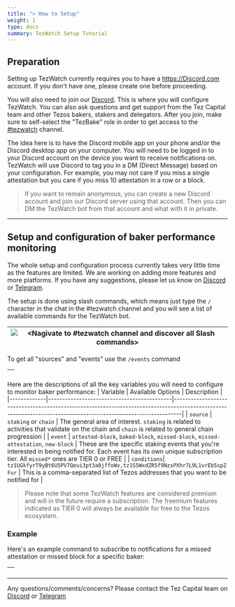 ```yaml
---
title: "> How to Setup"
weight: 1
type: docs
summary: TezWatch Setup Tutorial
---
```


## Preparation

Setting up TezWatch currently requires you to have a https://Discord.com account. If you don't have one, please create one before proceeding.

You will also need to join our [Discord](https://discord.gg/cVGMA4MaNM). This is where you will configure TezWatch. You can also ask questions and get support from the Tez Capital team and other Tezos bakers, stakers and delegators. After you join, make sure to self-select the "TezBake" role in order to get access to the [#tezwatch](https://discord.gg/94dnM2AcRw) channel.

The idea here is to have the Discord mobile app on your phone and/or the Discord desktop app on your computer. You will need to be logged in to your Discord account on the device you want to receive notifications on. TezWatch will use Discord to tag you in a DM (Direct Message) based on your configuration. For example, you may not care if you miss a single attestation but you care if you miss 10 attestation in a row or a block.

> If you want to remain anonymous, you can create a new Discord account and join our Discord server using that account. Then you can DM the TezWatch bot from that account and what with it in private.

---

## Setup and configuration of baker performance monitoring

The whole setup and configuration process currently takes very little time as the features are limited. We are working on adding more features and more platforms. If you have any suggestions, please let us know on [Discord](https://discord.gg/cVGMA4MaNM) or [Telegram](https://t.me/tezcapital).

The setup is done using slash commands, which means just type the `/` character in the chat in the #tezwatch channel and you will see a list of available commands for the TezWatch bot.

| ![<Nagivate to #tezwatch channel and discover all Slash commands>](/tezwatch/tutorial/tezwatchSlashCommands.png) |
|-|

To get all "sources" and "events" use the `/events` command

| ![<Slash Events>](/tezwatch/tutorial/tezwatchSlashEvents.png) |
|-|

Here are the descriptions of all the key variables you will need to configure to monitor baker performance:
| Variable    | Available Options                          | Description                                                                                                                                                   |
|-------------|--------------------------------------------|---------------------------------------------------------------------------------------------------------------------------------------------------------------|
| `source`    | `staking` or `chain`  | The general area of interest. `staking` is related to activities that validate on the chain and `chain` is related to general chain progression               |
| `event`     | `attested-block`, `baked-block`, `missed-block`, `missed-attestation`, `new-block` | These are the specific staking events that you're interested in being notified for. Each event has its own unique subscription tier. All `missed*` ones are TIER 0 or FREE |
| `conditions`| `tz1UGkfyrT9yBt6U5PV7Qeui3pt3a8jffoWv,tz1S5WxdZR5f9NzsPXhr7L9L1vrEb5spZFur` | This is a comma-separated list of Tezos addresses that you want to be notified for                                                                            |

> Please note that some TezWatch features are considered premium and will in the future require a subscription. The freemium features indicated as TIER 0 will always be available for free to the Tezos ecosystem.

### Example

Here's an example command to subscribe to notifications for a missed attestation or missed block for a specific baker:

| ![<Example TezWatch slash command>](/tezwatch/tutorial/tezwatchSlashCommandExample.png) |
|-|

---

Any questions/comments/concerns? Please contact the Tez Capital team on
[Discord](https://discord.gg/cVGMA4MaNM) or [Telegram](https://t.me/tezcapital) 